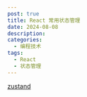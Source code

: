 ```yaml
---
post: true
title: React 常用状态管理
date: 2024-08-08
description:
categories:
  - 编程技术
tags:
  - React
  - 状态管理
---
```


[zustand](https://zustand-demo.pmnd.rs/)
